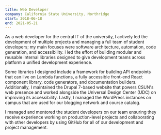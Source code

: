 ```yaml
---
title: Web Developer
company: California State University, Northridge
start: 2018-06-18
end: 2021-05-21
---
```


As a web developer for the central IT of the university, I actively led the development of multiple projects and managing a full team of student developers; my main focuses were software architecture, automation, code generation, and accessibility. I led the effort of building modular and reusable internal libraries designed to give development teams across platform a unified development experience.

Some libraries I designed include a framework for building API endpoints that can live on Lambda functions, a fully accessible front-end React component library, code generators, and documentation builders. Additionally, I maintained the Drupal 7-based website that powers CSUN's web presence and worked alongside the Universal Design Center (UDC) on improving its accessibility. Lastly, I managed the WordPress instances on campus that are used for our blogging network and course catalog.

I managed and mentored the student developers on our team ensuring they receive experience working on production-level projects and collaborating with other developers by using GitHub for all of our development and project management.
